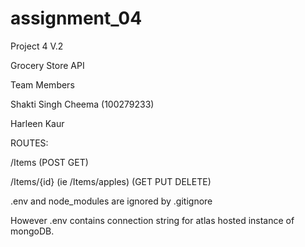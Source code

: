 # assignment_04

Project 4 V.2


Grocery Store API


Team Members

Shakti Singh Cheema (100279233)

Harleen Kaur


ROUTES:

/Items (POST GET)

/Items/{id}  (ie /Items/apples)  (GET PUT DELETE)



.env and node_modules are ignored by .gitignore

However .env contains connection string for atlas hosted instance of mongoDB.






